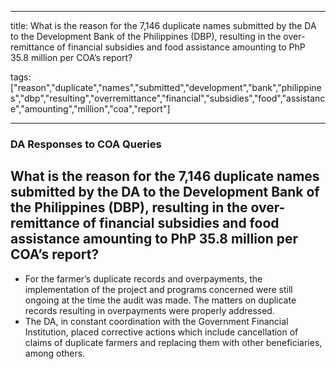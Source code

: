 
---

title: What is the reason for the 7,146 duplicate names submitted by the DA to the Development Bank of the Philippines (DBP), resulting in the over-remittance of financial subsidies and food assistance amounting to PhP 35.8 million per COA’s report?

tags: ["reason","duplicate","names","submitted","development","bank","philippines","dbp","resulting","overremittance","financial","subsidies","food","assistance","amounting","million","coa","report"]

---

### DA Responses to COA Queries

## What is the reason for the 7,146 duplicate names submitted by the DA to the Development Bank of the Philippines (DBP), resulting in the over-remittance of financial subsidies and food assistance amounting to PhP 35.8 million per COA’s report?


 - For the farmer’s duplicate records and overpayments, the implementation of the project and programs concerned were still ongoing at the time the audit was made. The matters on duplicate records resulting in overpayments were properly addressed. 
 - The DA, in constant coordination with the Government Financial Institution, placed corrective actions which include cancellation of claims of duplicate farmers and replacing them with other beneficiaries, among others.
